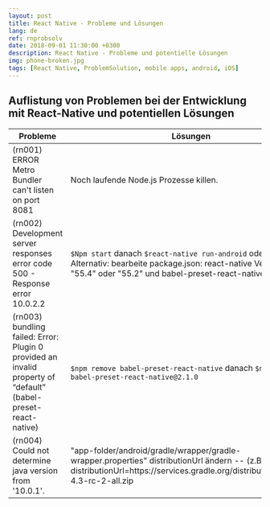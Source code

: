 ```yaml
---
layout: post
title: React Native - Probleme und Lösungen
lang: de
ref: rnprobsolv
date: 2018-09-01 11:30:00 +0300
description: React Native - Probleme und potentielle Lösungen
img: phone-broken.jpg 
tags: [React Native, ProblemSolution, mobile apps, android, iOS]
---
```


## Auflistung von Problemen bei der Entwicklung mit React-Native und potentiellen Lösungen

| Probleme | Lösungen |
| ------ | ------ |
| (rn001) ERROR  Metro Bundler can't listen on port 8081 | Noch laufende Node.js Prozesse killen. |
| (rn002) Development server responses error code 500 - Response error 10.0.2.2 | ```$Npm start``` danach ```$react-native run-android``` oder run-ios <=> Alternativ: bearbeite package.json: react-native Version zu "55.4" oder "55.2" und babel-preset-react-native zu "4.0.0" |
| (rn003) bundling failed: Error: Plugin 0 provided an invalid property of “default” (babel-preset-react-native) |```$npm remove babel-preset-react-native``` danach ```$npm add babel-preset-react-native@2.1.0``` |
| (rn004) Could not determine java version from '10.0.1'. | "app-folder/android/gradle/wrapper/gradle-wrapper.properties" distributionUrl ändern -- (z.B. zu) -> distributionUrl=https\://services.gradle.org/distributions/gradle-4.3-rc-2-all.zip |



